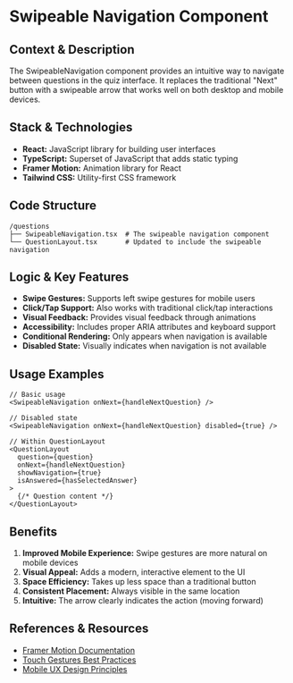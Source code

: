 # Swipeable Navigation Component

## Context & Description

The SwipeableNavigation component provides an intuitive way to navigate between questions in the quiz interface. It replaces the traditional "Next" button with a swipeable arrow that works well on both desktop and mobile devices.

## Stack & Technologies

- **React:** JavaScript library for building user interfaces
- **TypeScript:** Superset of JavaScript that adds static typing
- **Framer Motion:** Animation library for React
- **Tailwind CSS:** Utility-first CSS framework

## Code Structure

```
/questions
├── SwipeableNavigation.tsx  # The swipeable navigation component
└── QuestionLayout.tsx       # Updated to include the swipeable navigation
```

## Logic & Key Features

- **Swipe Gestures:** Supports left swipe gestures for mobile users
- **Click/Tap Support:** Also works with traditional click/tap interactions
- **Visual Feedback:** Provides visual feedback through animations
- **Accessibility:** Includes proper ARIA attributes and keyboard support
- **Conditional Rendering:** Only appears when navigation is available
- **Disabled State:** Visually indicates when navigation is not available

## Usage Examples

```tsx
// Basic usage
<SwipeableNavigation onNext={handleNextQuestion} />

// Disabled state
<SwipeableNavigation onNext={handleNextQuestion} disabled={true} />

// Within QuestionLayout
<QuestionLayout 
  question={question}
  onNext={handleNextQuestion}
  showNavigation={true}
  isAnswered={hasSelectedAnswer}
>
  {/* Question content */}
</QuestionLayout>
```

## Benefits

1. **Improved Mobile Experience:** Swipe gestures are more natural on mobile devices
2. **Visual Appeal:** Adds a modern, interactive element to the UI
3. **Space Efficiency:** Takes up less space than a traditional button
4. **Consistent Placement:** Always visible in the same location
5. **Intuitive:** The arrow clearly indicates the action (moving forward)

## References & Resources

- [Framer Motion Documentation](https://www.framer.com/motion/)
- [Touch Gestures Best Practices](https://www.smashingmagazine.com/2016/09/the-thumb-zone-designing-for-mobile-users/)
- [Mobile UX Design Principles](https://www.interaction-design.org/literature/article/mobile-ux-design-key-principles) 
